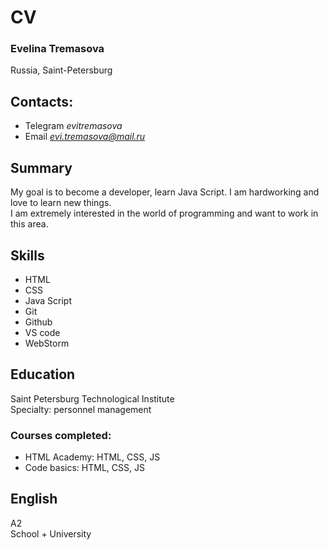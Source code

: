 # CV

### Evelina Tremasova  
Russia, Saint-Petersburg
## Contacts:

* Telegram *evitremasova* 
* Email *evi.tremasova@mail.ru*

## Summary
My goal is to become a developer, learn Java Script. I am hardworking and love to learn new things. \
I am extremely interested in the world of programming and want to work in this area.

## Skills

* HTML
* CSS
* Java Script 
* Git
* Github
* VS code
* WebStorm 

## Education 
Saint Petersburg Technological Institute \
Specialty: personnel management 

### Courses completed:
* HTML Academy: HTML, CSS, JS
* Code basics: HTML, CSS, JS 

## English

A2 \
School + University

